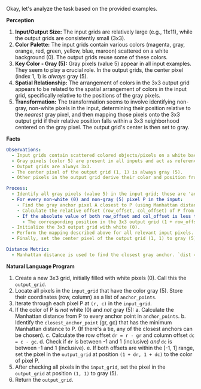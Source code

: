 Okay, let's analyze the task based on the provided examples.

**Perception**

1.  **Input/Output Size:** The input grids are relatively large (e.g., 11x11), while the output grids are consistently small (3x3).
2.  **Color Palette:** The input grids contain various colors (magenta, gray, orange, red, green, yellow, blue, maroon) scattered on a white background (0). The output grids reuse some of these colors.
3.  **Key Color - Gray (5):** Gray pixels (value 5) appear in all input examples. They seem to play a crucial role. In the output grids, the center pixel (index 1, 1) is *always* gray (5).
4.  **Spatial Relationship:** The arrangement of colors in the 3x3 output grid appears to be related to the spatial arrangement of colors in the input grid, specifically relative to the positions of the gray pixels.
5.  **Transformation:** The transformation seems to involve identifying non-gray, non-white pixels in the input, determining their position relative to the *nearest* gray pixel, and then mapping those pixels onto the 3x3 output grid if their relative position falls within a 3x3 neighborhood centered on the gray pixel. The output grid's center is then set to gray.

**Facts**


```yaml
Observations:
  - Input grids contain scattered colored objects/pixels on a white background.
  - Gray pixels (color 5) are present in all inputs and act as reference points.
  - Output grids are always 3x3.
  - The center pixel of the output grid (1, 1) is always gray (5).
  - Other pixels in the output grid derive their color and position from input pixels.

Process:
  - Identify all gray pixels (value 5) in the input grid; these are 'anchors'.
  - For every non-white (0) and non-gray (5) pixel P in the input:
    - Find the gray anchor pixel A closest to P (using Manhattan distance).
    - Calculate the relative offset (row_offset, col_offset) of P from A. (P.row - A.row, P.col - A.col)
    - If the absolute value of both row_offset and col_offset is less than or equal to 1:
      - The corresponding position in the 3x3 output grid (1 + row_offset, 1 + col_offset) takes the color of pixel P.
  - Initialize the 3x3 output grid with white (0).
  - Perform the mapping described above for all relevant input pixels.
  - Finally, set the center pixel of the output grid (1, 1) to gray (5), potentially overwriting any color previously mapped there.

Distance Metric:
  - Manhattan distance is used to find the closest gray anchor. `dist = |r1 - r2| + |c1 - c2|`.
```


**Natural Language Program**

1.  Create a new 3x3 grid, initially filled with white pixels (0). Call this the `output_grid`.
2.  Locate all pixels in the `input_grid` that have the color gray (5). Store their coordinates (row, column) as a list of `anchor_points`.
3.  Iterate through each pixel P at `(r, c)` in the `input_grid`.
4.  If the color of P is *not* white (0) and *not* gray (5):
    a.  Calculate the Manhattan distance from P to every anchor point in `anchor_points`.
    b.  Identify the `closest_anchor_point` (gr, gc) that has the minimum Manhattan distance to P. (If there's a tie, any of the closest anchors can be chosen).
    c.  Calculate the row offset `dr = r - gr` and column offset `dc = c - gc`.
    d.  Check if `dr` is between -1 and 1 (inclusive) *and* `dc` is between -1 and 1 (inclusive).
    e.  If both offsets are within the [-1, 1] range, set the pixel in the `output_grid` at position `(1 + dr, 1 + dc)` to the color of pixel P.
5.  After checking all pixels in the `input_grid`, set the pixel in the `output_grid` at position `(1, 1)` to gray (5).
6.  Return the `output_grid`.